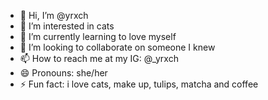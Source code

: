 - 👋 Hi, I’m @yrxch
- 👀 I’m interested in cats
- 🌱 I’m currently learning to love myself
- 💞️ I’m looking to collaborate on someone I knew
- 📫 How to reach me at my IG: @_yrxch
- 😄 Pronouns: she/her
- ⚡ Fun fact: i love cats, make up, tulips, matcha and coffee

<!---
yrxch/yrxch is a ✨ special ✨ repository because its `README.md` (this file) appears on your GitHub profile.
You can click the Preview link to take a look at your changes.
--->
